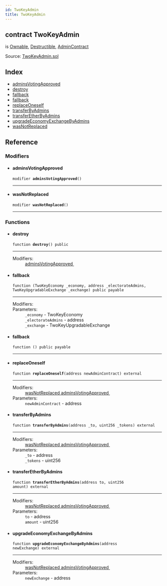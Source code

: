 ```yaml
---
id: TwoKeyAdmin
title: TwoKeyAdmin
---
```


<div class="contract-doc"><div class="contract"><h2 class="contract-header"><span class="contract-kind">contract</span> TwoKeyAdmin</h2><p class="base-contracts"><span>is</span> <a href="openzeppelin-solidity_contracts_ownership_Ownable.html">Ownable</a><span>, </span><a href="openzeppelin-solidity_contracts_lifecycle_Destructible.html">Destructible</a><span>, </span><a href="TwoKeyAdmin_AdminContract.html">AdminContract</a></p><div class="source">Source: <a href="git+https://github.com/2keynet/web3-alpha/blob/v0.0.1/contracts/TwoKeyAdmin.sol" target="_blank">TwoKeyAdmin.sol</a></div></div><div class="index"><h2>Index</h2><ul><li><a href="TwoKeyAdmin.html#adminsVotingApproved">adminsVotingApproved</a></li><li><a href="TwoKeyAdmin.html#destroy">destroy</a></li><li><a href="TwoKeyAdmin.html#">fallback</a></li><li><a href="TwoKeyAdmin.html#">fallback</a></li><li><a href="TwoKeyAdmin.html#replaceOneself">replaceOneself</a></li><li><a href="TwoKeyAdmin.html#transferByAdmins">transferByAdmins</a></li><li><a href="TwoKeyAdmin.html#transferEtherByAdmins">transferEtherByAdmins</a></li><li><a href="TwoKeyAdmin.html#upgradeEconomyExchangeByAdmins">upgradeEconomyExchangeByAdmins</a></li><li><a href="TwoKeyAdmin.html#wasNotReplaced">wasNotReplaced</a></li></ul></div><div class="reference"><h2>Reference</h2><div class="modifiers"><h3>Modifiers</h3><ul><li><div class="item modifier"><span id="adminsVotingApproved" class="anchor-marker"></span><h4 class="name">adminsVotingApproved</h4><div class="body"><code class="signature">modifier <strong>adminsVotingApproved</strong><span>() </span></code><hr/></div></div></li><li><div class="item modifier"><span id="wasNotReplaced" class="anchor-marker"></span><h4 class="name">wasNotReplaced</h4><div class="body"><code class="signature">modifier <strong>wasNotReplaced</strong><span>() </span></code><hr/></div></div></li></ul></div><div class="functions"><h3>Functions</h3><ul><li><div class="item function"><span id="destroy" class="anchor-marker"></span><h4 class="name">destroy</h4><div class="body"><code class="signature">function <strong>destroy</strong><span>() </span><span>public </span></code><hr/><dl><dt><span class="label-modifiers">Modifiers:</span></dt><dd><a href="TwoKeyAdmin.html#adminsVotingApproved">adminsVotingApproved </a></dd></dl></div></div></li><li><div class="item function"><span id="fallback" class="anchor-marker"></span><h4 class="name">fallback</h4><div class="body"><code class="signature">function <strong></strong><span>(TwoKeyEconomy _economy, address _electorateAdmins, TwoKeyUpgradableExchange _exchange) </span><span>public </span><span>payable </span></code><hr/><dl><dt><span class="label-modifiers">Modifiers:</span></dt><dd></dd><dt><span class="label-parameters">Parameters:</span></dt><dd><div><code>_economy</code> - TwoKeyEconomy</div><div><code>_electorateAdmins</code> - address</div><div><code>_exchange</code> - TwoKeyUpgradableExchange</div></dd></dl></div></div></li><li><div class="item function"><span id="fallback" class="anchor-marker"></span><h4 class="name">fallback</h4><div class="body"><code class="signature">function <strong></strong><span>() </span><span>public </span><span>payable </span></code><hr/></div></div></li><li><div class="item function"><span id="replaceOneself" class="anchor-marker"></span><h4 class="name">replaceOneself</h4><div class="body"><code class="signature">function <strong>replaceOneself</strong><span>(address newAdminContract) </span><span>external </span></code><hr/><dl><dt><span class="label-modifiers">Modifiers:</span></dt><dd><a href="TwoKeyAdmin.html#wasNotReplaced">wasNotReplaced </a><a href="TwoKeyAdmin.html#adminsVotingApproved">adminsVotingApproved </a></dd><dt><span class="label-parameters">Parameters:</span></dt><dd><div><code>newAdminContract</code> - address</div></dd></dl></div></div></li><li><div class="item function"><span id="transferByAdmins" class="anchor-marker"></span><h4 class="name">transferByAdmins</h4><div class="body"><code class="signature">function <strong>transferByAdmins</strong><span>(address _to, uint256 _tokens) </span><span>external </span></code><hr/><dl><dt><span class="label-modifiers">Modifiers:</span></dt><dd><a href="TwoKeyAdmin.html#wasNotReplaced">wasNotReplaced </a><a href="TwoKeyAdmin.html#adminsVotingApproved">adminsVotingApproved </a></dd><dt><span class="label-parameters">Parameters:</span></dt><dd><div><code>_to</code> - address</div><div><code>_tokens</code> - uint256</div></dd></dl></div></div></li><li><div class="item function"><span id="transferEtherByAdmins" class="anchor-marker"></span><h4 class="name">transferEtherByAdmins</h4><div class="body"><code class="signature">function <strong>transferEtherByAdmins</strong><span>(address to, uint256 amount) </span><span>external </span></code><hr/><dl><dt><span class="label-modifiers">Modifiers:</span></dt><dd><a href="TwoKeyAdmin.html#wasNotReplaced">wasNotReplaced </a><a href="TwoKeyAdmin.html#adminsVotingApproved">adminsVotingApproved </a></dd><dt><span class="label-parameters">Parameters:</span></dt><dd><div><code>to</code> - address</div><div><code>amount</code> - uint256</div></dd></dl></div></div></li><li><div class="item function"><span id="upgradeEconomyExchangeByAdmins" class="anchor-marker"></span><h4 class="name">upgradeEconomyExchangeByAdmins</h4><div class="body"><code class="signature">function <strong>upgradeEconomyExchangeByAdmins</strong><span>(address newExchange) </span><span>external </span></code><hr/><dl><dt><span class="label-modifiers">Modifiers:</span></dt><dd><a href="TwoKeyAdmin.html#wasNotReplaced">wasNotReplaced </a><a href="TwoKeyAdmin.html#adminsVotingApproved">adminsVotingApproved </a></dd><dt><span class="label-parameters">Parameters:</span></dt><dd><div><code>newExchange</code> - address</div></dd></dl></div></div></li></ul></div></div></div>
